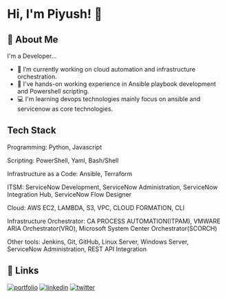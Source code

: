 # Hi, I'm Piyush! 👋

## 🚀 About Me
I'm a Developer...

- 🔭 I’m currently working on cloud automation and infrastructure orchestration.
- 🌱 I've hands-on working experience in Ansible playbook development and Powershell scripting.
- 💻 I'm learning devops technologies mainly focus on ansible and servicenow as core technologies.

## Tech Stack

Programming: Python, Javascript

Scripting: PowerShell, Yaml, Bash/Shell

Infrastructure as a Code: Ansible, Terraform

ITSM: ServiceNow Development, ServiceNow Administration, ServiceNow Integration Hub, ServiceNow Flow Designer

Cloud: AWS EC2, LAMBDA, S3, VPC, CLOUD FORMATION, CLI

Infrastructure Orchestrator: CA PROCESS AUTOMATION(ITPAM), VMWARE ARIA Orchestrator(VRO), Microsoft System Center Orchestrator(SCORCH)

Other tools: Jenkins, Git, GitHub, Linux Server, Windows Server, ServiceNow Administration, REST API Integration

## 🔗 Links
[![portfolio](https://img.shields.io/badge/my_portfolio-000?style=for-the-badge&logo=ko-fi&logoColor=white)](https://piyushv080.com/piyushv080)
[![linkedin](https://img.shields.io/badge/linkedin-0A66C2?style=for-the-badge&logo=linkedin&logoColor=white)](https://www.linkedin.com/in/piyushv080/)
[![twitter](https://img.shields.io/badge/twitter-1DA1F2?style=for-the-badge&logo=twitter&logoColor=white)](https://twitter.com/piyushv080)

